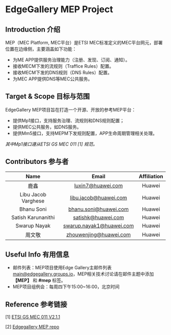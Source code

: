 # EdgeGallery MEP Project

## Introduction 介绍
MEP（MEC Platform, MEC平台）是ETSI MEC标准定义的MEC平台网元，部署位置在边缘侧，主要涵盖如下功能：

- 为ME APP提供服务治理能力（注册、发现、订阅、通知）。
- 接收MECM下发的流规则（Traffice Rules）配置。
- 接收MECM下发的DNS规则（DNS Rules）配置。
- 为MEC APP提供DNS等MEC公共服务。

## Target & Scope 目标与范围

EdgeGallery MEP项目旨在打造一个开源、开放的参考MEP平台：
- 提供Mp1接口，支持服务治理、流规则和DNS规则配置；
- 提供MEC公共服务，如DNS服务。
- 提供Mm5接口，支持MEPM下发规则配置，APP生命周期管理相关处理。

 _其中Mp1接口遵从ETSI GS MEC 011 [1] 规范。_ 

## Contributors 参与者

|**Name**|**Email**|**Affiliation**|
|:------:|:-------:|:-------------:|
| 鹿鑫 | luxin7@huawei.com | Huawei |
| Libu Jacob Varghese | libu.jacob@huawei.com | Huawei |
| Bhanu Soni | bhanu.soni@huawei.com | Huawei |
| Satish Karunanithi | satishk@huawei.com | Huawei |
| Swarup Nayak | swarup.nayak1@huawei.com | Huawei |
| 周文敬 | zhouwenjing@huawei.com | Huawei |

## Useful Info 有用信息

- 邮件列表：MEP项目使用Edge Gallery主邮件列表 main@edgegallery.groups.io，MEP相关技术讨论请在邮件主题中添加 **【MEP】** 和 **#mep** 标签。
- MEP项目组例会：每周四下午15:00~16:00，北京时间

## Reference 参考链接

[1] [ETSI GS MEC 011 V2.1.1](https://www.etsi.org/deliver/etsi_gs/MEC/001_099/011/02.01.01_60/gs_MEC011v020101p.pdf) 

[2] [Edgegallery MEP repo](https://gitee.com/EdgeGallery/mep)

